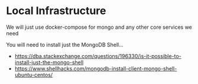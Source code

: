 # Local Infrastructure

We will just use docker-compose for mongo and any other core services we need

You will need to install just the MongoDB Shell...

* https://dba.stackexchange.com/questions/196330/is-it-possible-to-install-just-the-mongo-shell
* https://www.shellhacks.com/mongodb-install-client-mongo-shell-ubuntu-centos/
